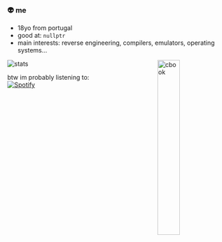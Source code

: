 ### 👽 me

- 18yo from portugal <br>
- good at: `nullptr` <br>
- main interests: reverse engineering, compilers, emulators, operating systems... <br>

![stats](https://github-readme-stats.vercel.app/api?username=roby2014&show_icons=true&theme=dark&include_all_commits=true&count_private=true&hide=stars,issues)
<img width="32%" align="right" alt="cbook" src="https://c.tenor.com/NYrgLNGuy7YAAAAC/the-c-programming-language-uncle-dane.gif"/>

btw im probably listening to:
&nbsp; <br> [![Spotify](https://novatorem-robyzzz.vercel.app/api/spotify?background_color=0d1117&border_color=ffffff)](https://open.spotify.com/user/aw.roby)

